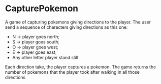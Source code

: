# CapturePokemon
A game of capturing pokemons giving directions to the player.
The user send a sequence of characters giving directions as this one:

- N -> player goes north;
- S -> player goes south;
- O -> player goes west;
- E -> player goes east;
- Any other letter player stand still

Each direction take, the player captures a pokemon. The game returns the number of pokemons that the player took after walking in all those directions.


